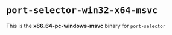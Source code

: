 # `port-selector-win32-x64-msvc`

This is the **x86_64-pc-windows-msvc** binary for `port-selector`
